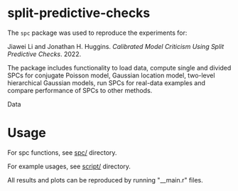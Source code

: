 # split-predictive-checks

The ```spc``` package was used to reproduce the experiments for:

Jiawei Li and Jonathan H. Huggins. *Calibrated Model Criticism Using Split Predictive Checks*. 2022.


The package includes functionality to load data, compute single and divided SPCs for conjugate Poisson model, Gaussian location model, two-level hierarchical Gaussian models, run SPCs for real-data examples and compare performance of SPCs to other methods.

Data 


# Usage

For spc functions, see [spc/](https://github.com/TARPS-group/split-predictive-checks/tree/main/spc) directory.

For example usages, see [script/](https://github.com/TARPS-group/split-predictive-checks/tree/main/script) directory.

All results and plots can be reproduced by running "__main.r" files.

